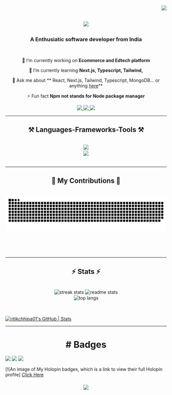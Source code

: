 
<!--
**ritikchhipa01/ritikchhipa01** is a ✨ _special_ ✨ repository because its `README.md` (this file) appears on your GitHub profile.

Here are some ideas to get you started:

# 🔭 I’m currently working on ...
- 🌱 I’m currently learning ...
- 👯 I’m looking to collaborate on ...
- 🤔 I’m looking for help with ...
- 💬 Ask me about ...
- 📫 How to reach me: ...
- 😄 Pronouns: ...
- ⚡ Fun fact: ...
-->

<img align="right" src="https://visitor-badge.laobi.icu/badge?page_id=ritikchhipa01.ritikchhipa01" />

<h1 align="center">
    <img src="https://readme-typing-svg.herokuapp.com/?font=Righteous&size=35&center=true&vCenter=true&width=500&height=70&duration=4000&lines=Hi+There!+👋;+I'm+Ritik+Chhipa!;" />
</h1>

<h3 align="center">A Enthusiatic software developer from India </h3>

<br/>

<div align="center">
 
 🔭 I’m currently working on **Ecommerce and Edtech platform**
 
 🌱 I’m currently learning **Next.js, Typescript, Tailwind,**

 💬 Ask me about ** React, Next.js, Tailwind, Typescript, MongoDB... or anything [here](https://github.com/ritikchhipa01/ritikchhipa01/issues)**

 ⚡ Fun fact **Npm not stands for Node package manager**
 
 </div>
 
<div align="center"> 
  <a href="ritikchhipa01@gmail.com" target="_blank">
    <img src="https://img.shields.io/badge/Gmail-333333?style=for-the-badge&logo=gmail&logoColor=gold" />
  </a>
  <a href="https://www.linkedin.com/in/ritikchhipa/" target="_blank">
    <img src="https://img.shields.io/badge/LinkedIn-0077B5?style=for-the-badge&logo=linkedin&logoColor=white" target="_blank" />
  </a>
  <a href="https://portfolioritikchhipa.vercel.app/" target="_blank">
     <img src="https://img.shields.io/badge/Portfolio-FF5722?style=for-the-badge&logo=todoist&logoColor=white" target="_blank" /> <!-- sqlite, safari, google-chrome are other good icon options -->
  </a>
</div>

 <hr/>
 
<h2 align="center">⚒️ Languages-Frameworks-Tools ⚒️</h2>
<br/>
<div align="center">
    <img src="https://skillicons.dev/icons?i=nodejs,github,javascript,typescript,express,firebase,mongodb,c,c++" /><br>
    <img src="https://skillicons.dev/icons?i=react,bootstrap,mui,nextjs,html,css,vscode,figma,git" />
</div>

<br/>
<hr/>

<div align="center">
  <h2>🐍 My Contributions 🐍</h2>
  <br>
  <img alt="snake eating my contributions" src="https://raw.githubusercontent.com/salesp07/salesp07/output/github-contribution-grid-snake.svg" />
  
  <br/><br/><br/>
</div>

<hr/>

<h2 align="center">⚡ Stats ⚡</h2>
<br>
<div align=center>
  <img width=390 src="https://streak-stats.demolab.com/?user=ritikchhipa01&count_private=true&theme=react&border_radius=10" alt="streak stats"/>
  <img width=390 src="https://github-readme-stats-salesp07.vercel.app/api?username=ritikchhipa01&count_private=true&show_icons=true&theme=react&rank_icon=github&border_radius=10" alt="readme stats" />
  <br/>
  <img width=325 align="center" src="https://github-readme-stats-salesp07.vercel.app/api/top-langs/?username=ritikchhipa01&langs_count=8&layout=compact&theme=react&border_radius=10&size_weight=0.5&count_weight=0.5&exclude_repo=github-readme-stats" alt="top langs" />

  <br/>
  
</div>

<br/><br/>
   [![ritikchhipa01's GitHub | Stats](https://stats.quine.sh/ritikchhipa01/github?theme=dark)](https://quine.sh?utm_source=widgets&utm_campaign=ritikchhipa01)

<hr/>

<div>
    <h1 align="center" > # Badges </h1>
    <img width="290" src="https://assets.holopin.io/eyJidWNrZXQiOiJob2xvcGluLWFzc2V0cyIsImtleSI6ImFzc2V0cy9jbG15cWdyMGUwMjI1enV6amdxZmYwbmhsIiwiZWRpdHMiOnsicm90YXRlIjpudWxsfX0="/>
    <img width="390" src="https://assets.holopin.io/eyJidWNrZXQiOiJob2xvcGluLWFzc2V0cyIsImtleSI6ImFzc2V0cy9jbG16MW5neWQwMjM3bTN6am50c2V6Yng2IiwiZWRpdHMiOnsicm90YXRlIjpudWxsfX0="/>
    <img width="300" src="https://assets.holopin.io/hf2023levels/level0-gold-0-0-0.webp"/>
    <p>[![An image of My Holopin badges, which is a link to view their full Holopin profile] <a href="https://www.holopin.io/@ritikchhipa01#badges" target="_blank">Click Here</a></p>

    
</div>

<h3 align="center">
    <img  src="https://readme-typing-svg.herokuapp.com/?font=Righteous&size=25&center=true&vCenter=true&width=500&height=70&duration=4000&lines=Thanks+for+visiting!+✌️;+Shoot+me+a+message+on+Linkedin!;I'm+always+down+to+collab+:)" >
</h3>


<br/>

